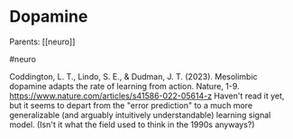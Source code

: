 # Dopamine

Parents: [[neuro]]

#neuro

Coddington, L. T., Lindo, S. E., & Dudman, J. T. (2023). Mesolimbic dopamine adapts the rate of learning from action. Nature, 1-9.
https://www.nature.com/articles/s41586-022-05614-z
Haven't read it yet, but it seems to depart from the "error prediction" to a much more generalizable (and arguably intuitively understandable) learning signal model. (Isn't it what the field used to think in the 1990s anyways?)